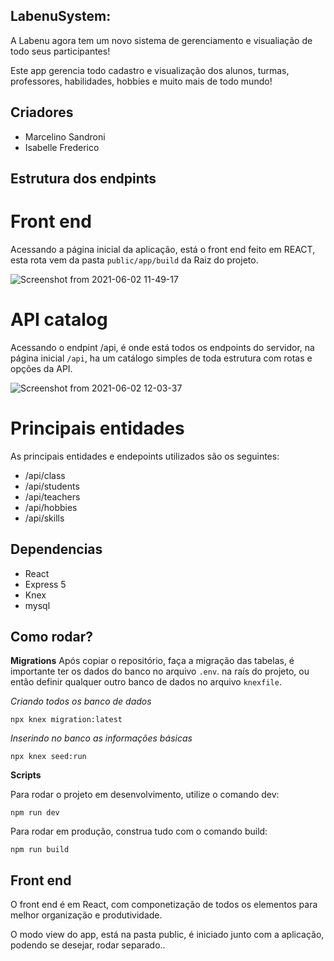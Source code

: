 ## LabenuSystem:

A Labenu agora tem um novo sistema de gerenciamento e visualiação de todo seus participantes!

Este app gerencia todo cadastro e visualização dos alunos, turmas, professores, habilidades, hobbies e muito mais de todo mundo!

## Criadores

- Marcelino Sandroni
- Isabelle Frederico

## Estrutura dos endpints

# Front end
Acessando a página inicial da aplicação, está o front end feito em REACT, esta rota vem da pasta `public/app/build` da Raiz do projeto.

![Screenshot from 2021-06-02 11-49-17](https://user-images.githubusercontent.com/7757352/120502199-99571b00-c398-11eb-882c-00d08e74ce93.png)

# API catalog
Acessando o endpint /api, é onde está todos os endpoints do servidor, na página inicial `/api`, ha um catálogo simples de toda estrutura com rotas e opções da API.

![Screenshot from 2021-06-02 12-03-37](https://user-images.githubusercontent.com/7757352/120504583-a5dc7300-c39a-11eb-8b65-aa25c214bbf2.png)


# Principais entidades
As principais entidades e endepoints utilizados são os seguintes:

* /api/class
* /api/students
* /api/teachers
* /api/hobbies
* /api/skills

## Dependencias

- React
- Express 5
- Knex
- mysql

## Como rodar?

**Migrations**
Após copiar o repositório, faça a migração das tabelas, é importante ter os dados do banco no arquivo `.env`. na raís do projeto, ou então definir qualquer outro banco de dados no arquivo `knexfile`.

_Criando todos os banco de dados_

```
npx knex migration:latest
```

_Inserindo no banco as informações básicas_

```
npx knex seed:run
```

**Scripts**

Para rodar o projeto em desenvolvimento, utilize o comando dev:

```
npm run dev
```

Para rodar em produção, construa tudo com o comando build:

```
npm run build
```

## Front end

O front end é em React, com componetização de todos os elementos para melhor organização e produtividade.

O modo view do app, está na pasta public, é iniciado junto com a aplicação, podendo se desejar, rodar separado..
